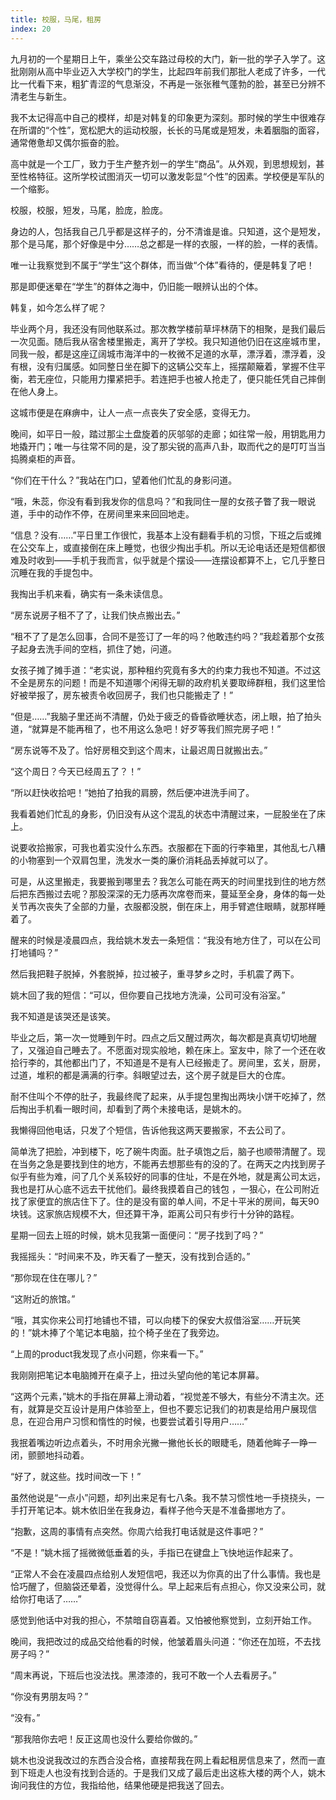 ```yaml
---
title: 校服，马尾，租房
index: 20
---
```


﻿九月初的一个星期日上午，乘坐公交车路过母校的大门，新一批的学子入学了。这批刚刚从高中毕业迈入大学校门的学生，比起四年前我们那批人老成了许多，一代比一代看下来，粗犷青涩的气息渐没，不再是一张张稚气蓬勃的脸，甚至已分辨不清老生与新生。

我不太记得高中自己的模样，却是对韩复的印象更为深刻。那时候的学生中很难存在所谓的“个性”，宽松肥大的运动校服，长长的马尾或是短发，未着胭脂的面容，通常倦惫却又偶尔振奋的脸。

高中就是一个工厂，致力于生产整齐划一的学生“商品”。从外观，到思想规划，甚至性格特征。这所学校试图消灭一切可以激发彰显“个性”的因素。学校便是军队的一个缩影。

校服，校服，短发，马尾，脸庞，脸庞。

身边的人，包括我自己几乎都是这样子的，分不清谁是谁。只知道，这个是短发，那个是马尾，那个好像是中分……总之都是一样的衣服，一样的脸，一样的表情。

唯一让我察觉到不属于“学生”这个群体，而当做“个体”看待的，便是韩复了吧！

那是即便迷晕在“学生”的群体之海中，仍旧能一眼辨认出的个体。

韩复，如今怎么样了呢？

毕业两个月，我还没有同他联系过。那次教学楼前草坪林荫下的相聚，是我们最后一次见面。随后我从宿舍楼里搬走，离开了学校。我只知道他仍旧在这座城市里，同我一般，都是这座辽阔城市海洋中的一枚微不足道的水草，漂浮着，漂浮着，没有根，没有归属感。如同整日坐在脚下的这辆公交车上，摇摆颠簸着，掌握不住平衡，若无座位，只能用力攥紧把手。若连把手也被人抢走了，便只能任凭自己摔倒在他人身上。

这城市便是在麻痹中，让人一点一点丧失了安全感，变得无力。

晚间，如平日一般，踏过那尘土盘旋着的灰邬邬的走廊；如往常一般，用钥匙用力地撬开门；唯一与往常不同的是，没了那尖锐的高声八卦，取而代之的是叮叮当当捣腾桌柜的声音。

“你们在干什么？”我站在门口，望着他们忙乱的身影问道。

“哦，朱蕊，你没有看到我发你的信息吗？”和我同住一屋的女孩子瞥了我一眼说道，手中的动作不停，在房间里来来回回地走。

“信息？没有……”平日里工作很忙，我基本上没有翻看手机的习惯，下班之后或摊在公交车上，或直接倒在床上睡觉，也很少掏出手机。所以无论电话还是短信都很难及时收到——手机于我而言，似乎就是个摆设——连摆设都算不上，它几乎整日沉睡在我的手提包中。

我掏出手机来看，确实有一条未读信息。

“房东说房子租不了了，让我们快点搬出去。”

“租不了了是怎么回事，合同不是签订了一年的吗？他敢违约吗？”我趁着那个女孩子起身去洗手间的空档，抓住了她，问道。

女孩子摊了摊手道：“老实说，那种租约究竟有多大的约束力我也不知道。不过这不全是房东的问题！而是不知道哪个闲得无聊的政府机关要取缔群租，我们这里恰好被举报了，房东被责令收回房子，我们也只能搬走了！”

“但是……”我脑子里还尚不清醒，仍处于疲乏的昏昏欲睡状态，闭上眼，拍了拍头道，“就算是不能再租了，也不用这么急吧！好歹等我们照完房子吧！”

“房东说等不及了。恰好房租交到这个周末，让最迟周日就搬出去。”

“这个周日？今天已经周五了？！”

“所以赶快收拾吧！”她拍了拍我的肩膀，然后便冲进洗手间了。

我看着她们忙乱的身影，仍旧没有从这个混乱的状态中清醒过来，一屁股坐在了床上。

说要收拾搬家，可我也着实没什么东西。衣服都在下面的行李箱里，其他乱七八糟的小物塞到一个双肩包里，洗发水一类的廉价消耗品丢掉就可以了。

可是，从这里搬走，我要搬到哪里去？我怎么可能在两天的时间里找到住的地方然后把东西搬过去呢？那股深深的无力感再次席卷而来，蔓延至全身，身体的每一处关节再次丧失了全部的力量，衣服都没脱，倒在床上，用手臂遮住眼睛，就那样睡着了。

醒来的时候是凌晨四点，我给姚木发去一条短信：“我没有地方住了，可以在公司打地铺吗？”

然后我把鞋子脱掉，外套脱掉，拉过被子，重寻梦乡之时，手机震了两下。

姚木回了我的短信：“可以，但你要自己找地方洗澡，公司可没有浴室。”

我不知道是该哭还是该笑。

毕业之后，第一次一觉睡到午时。四点之后又醒过两次，每次都是真真切切地醒了，又强迫自己睡去了。不愿面对现实般地，赖在床上。室友中，除了一个还在收拾行李的，其他都出门了，不知道是不是有人已经搬走了。房间里，玄关，厨房，过道，堆积的都是满满的行李。斜眼望过去，这个房子就是巨大的仓库。

耐不住叫个不停的肚子，我最终爬了起来，从手提包里掏出两块小饼干吃掉了，然后掏出手机看一眼时间，却看到了两个未接电话，是姚木的。

我懒得回他电话，只发了个短信，告诉他我这两天要搬家，不去公司了。

简单洗了把脸，冲到楼下，吃了碗牛肉面。肚子填饱之后，脑子也顺带清醒了。现在当务之急是要找到住的地方，不能再去想那些有的没的了。在两天之内找到房子似乎有些为难，问了几个关系较好的同事的住址，不是在外地，就是离公司太远，我也是打从心底不远去干扰他们。最终我摸着自己的钱包 ，一狠心，在公司附近找了家便宜的旅店住下了。住的是没有窗的单人间，不足十平米的房间，每天90块钱。这家旅店规模不大，但还算干净，距离公司只有步行十分钟的路程。

星期一回去上班的时候，姚木见我第一面便问：“房子找到了吗？”

我摇摇头：“时间来不及，昨天看了一整天，没有找到合适的。”

“那你现在住在哪儿？”

“这附近的旅馆。”

“哦，其实你来公司打地铺也不错，可以向楼下的保安大叔借浴室……开玩笑的！”姚木捧了个笔记本电脑，拉个椅子坐在了我旁边。

“上周的product我发现了点小问题，你来看一下。”

我刚刚把笔记本电脑摊开在桌子上，扭过头望向他的笔记本屏幕。

“这两个元素，”姚木的手指在屏幕上滑动着，“视觉差不够大，有些分不清主次。还有，就算是交互设计是用户体验至上，但也不要忘记我们的初衷是给用户展现信息，在迎合用户习惯和惰性的时候，也要尝试着引导用户……”

我抿着嘴边听边点着头，不时用余光撇一撇他长长的眼睫毛，随着他眸子一睁一闭，颤颤地抖动着。

“好了，就这些。找时间改一下！”

虽然他说是“一点小”问题，却列出来足有七八条。我不禁习惯性地一手挠挠头，一手打开笔记本。姚木依旧坐在我身边，看样子他今天是不准备挪地方了。

“抱歉，这周的事情有点突然。你周六给我打电话就是这件事吧？”

“不是！”姚木摇了摇微微低垂着的头，手指已在键盘上飞快地运作起来了。

“正常人不会在凌晨四点给别人发短信吧，我还以为你真的出了什么事情。我也是恰巧醒了，但脑袋还晕着，没觉得什么。早上起来后有点担心，你又没来公司，就给你打电话了……”

感觉到他话中对我的担心，不禁暗自窃喜着。又怕被他察觉到，立刻开始工作。

晚间，我把改过的成品交给他看的时候，他皱着眉头问道：“你还在加班，不去找房子吗？”

“周末再说，下班后也没法找。黑漆漆的，我可不敢一个人去看房子。”

“你没有男朋友吗？”

“没有。”

“那我陪你去吧！反正这周也没什么要给你做的。”

姚木也没说我改过的东西合没合格，直接帮我在网上看起租房信息来了，然而一直到下班走人也没有找到合适的。于是我们又成了最后走出这栋大楼的两个人，姚木询问我住的方位，我指给他，结果他硬是把我送了回去。

